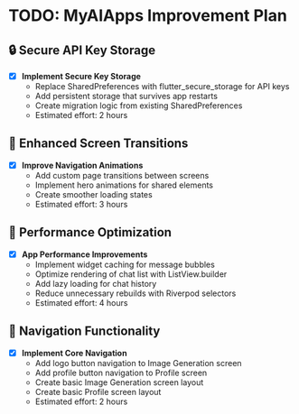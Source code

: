 # TODO: MyAIApps Improvement Plan

## 🔒 Secure API Key Storage
- [x] **Implement Secure Key Storage**
  - Replace SharedPreferences with flutter_secure_storage for API keys
  - Add persistent storage that survives app restarts
  - Create migration logic from existing SharedPreferences
  - Estimated effort: 2 hours

## 🎨 Enhanced Screen Transitions
- [x] **Improve Navigation Animations**
  - Add custom page transitions between screens
  - Implement hero animations for shared elements
  - Create smoother loading states
  - Estimated effort: 3 hours

## 🔧 Performance Optimization
- [x] **App Performance Improvements**
  - Implement widget caching for message bubbles
  - Optimize rendering of chat list with ListView.builder
  - Add lazy loading for chat history
  - Reduce unnecessary rebuilds with Riverpod selectors
  - Estimated effort: 4 hours

## 🧩 Navigation Functionality
- [x] **Implement Core Navigation**
  - Add logo button navigation to Image Generation screen
  - Add profile button navigation to Profile screen
  - Create basic Image Generation screen layout
  - Create basic Profile screen layout
  - Estimated effort: 2 hours 